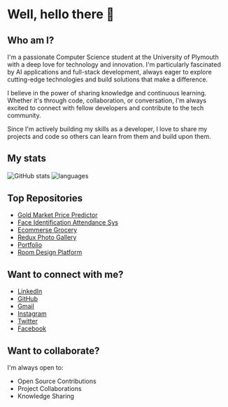 # Well, hello there 👋

## Who am I?

I'm a passionate Computer Science student at the University of Plymouth with a deep love for technology and innovation. I'm particularly fascinated by AI applications and full-stack development, always eager to explore cutting-edge technologies and build solutions that make a difference.

I believe in the power of sharing knowledge and continuous learning. Whether it's through code, collaboration, or conversation, I'm always excited to connect with fellow developers and contribute to the tech community.

Since I'm actively building my skills as a developer, I love to share my projects and code so others can learn from them and build upon them.

## My stats

<img align="center" src="https://github-readme-stats.vercel.app/api?username=prashankulathunga&show_icons=true&include_all_commits=true&theme=github_dark" alt="GitHub stats" />
<img align="center" src="https://github-readme-stats.vercel.app/api/top-langs/?username=prashankulathunga&exclude_repo=prashankulathunga&layout=compact&theme=github_dark" alt="languages"/>

## Top Repositories

* [Gold Market Price Predictor](https://github.com/prashankulathunga/GOLD_PRICE_PREDICT-SYSTEM) 
* [Face Identification Attendance Sys](https://github.com/prashankulathunga/RFIAS) 
* [Ecommerse Grocery](https://github.com/prashankulathunga/ECOMMERCE-GROCERY) 
* [Redux Photo Gallery](https://github.com/prashankulathunga/REDUX-PHOTO-GALLERY) 
* [Portfolio](https://github.com/prashankulathunga/PORTFOLIO-V2) 
* [Room Design Platform](https://github.com/prashankulathunga/ROOM-DESIGN-PLTFRM) 

## Want to connect with me?

* [LinkedIn](https://www.linkedin.com/in/prashan-kulathunga-673421294/)
* [GitHub](https://github.com/prashankulathunga)
* [Gmail](mailto:prashan.kulathunga@gmail.com)
* [Instagram](https://www.instagram.com/prashankulathunga/)
* [Twitter](https://twitter.com/prashankulathunga)
* [Facebook](https://www.facebook.com/prashankulathunga)

## Want to collaborate?

I'm always open to:
* Open Source Contributions 
* Project Collaborations 
* Knowledge Sharing
